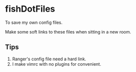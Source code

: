 # fishDotFiles

To save my own config files.

Make some soft links to these files when sitting in a new room.

## Tips

1. Ranger's config file need a hard link.
2. I make vimrc with no plugins for convenient.